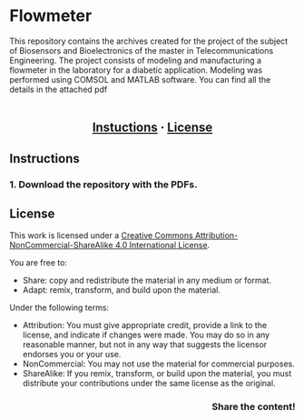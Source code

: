 # Flowmeter

This repository contains the archives created for the project of the subject of Biosensors and Bioelectronics of the master 
in Telecommunications Engineering. The project consists of modeling and manufacturing a flowmeter in the laboratory for a diabetic application. Modeling was performed using COMSOL and MATLAB software. You can find all the details in the attached pdf <br /> <br />

<h2 align = center>
	<a href="#instructions">Instuctions</a>
	<span> · </span>
	<a href="#license">License</a>
</h2>

## Instructions

### 1. Download the repository with the PDFs.

## License
This work is licensed under a [Creative Commons Attribution-NonCommercial-ShareAlike 4.0 International License](http://creativecommons.org/licenses/by-nc-sa/4.0/).

You are free to:
* Share: copy and redistribute the material in any medium or format.
* Adapt: remix, transform, and build upon the material.

Under the following terms:
* Attribution: You must give appropriate credit, provide a link to the license, and indicate if changes were made. You may do so in any reasonable manner, but not in any way that suggests the licensor endorses you or your use.
* NonCommercial: You may not use the material for commercial purposes.
* ShareAlike: If you remix, transform, or build upon the material, you must distribute your contributions under the same license as the original.

<h3 align = right>Share the content!</h3>
